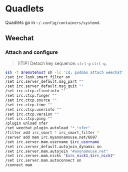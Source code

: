 # Quadlets

Quadlets go in `~/.config/containers/systemd`.

## Weechat

### Attach and configure

> [!TIP] Detach key sequence: `ctrl-p` `ctrl-q`.

```bash
ssh -t $remotehost sh -lc 'cd; podman attach weechat'
/set irc.look.smart_filter on
/set irc.server_default.msg_part ""
/set irc.server_default.msg_quit ""
/set irc.ctcp.clientinfo ""
/set irc.ctcp.finger ""
/set irc.ctcp.source ""
/set irc.ctcp.time ""
/set irc.ctcp.userinfo ""
/set irc.ctcp.version ""
/set irc.ctcp.ping ""
/plugin unload xfer
/set weechat.plugin.autoload "*,!xfer"
/filter add irc_smart * irc_smart_filter *
/server add mam irc.myanonamouse.net/6697
/set irc.server.mam.username $irc_username
/set irc.server_default.autojoin_dynamic on
/set irc.server.mam.autojoin "#anonamouse.net"
/set irc.server.mam.nicks "$irc_nick1,$irc_nick2"
/set irc.server.mam.autoconnect on
/connect mam
```
